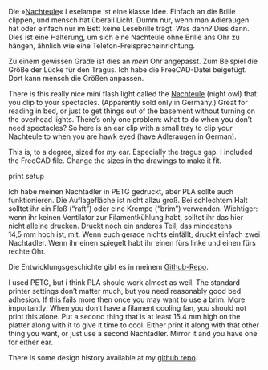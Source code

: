 Die »[Nachteule](http://nachteule-online.de/)« Leselampe ist eine klasse Idee. Einfach an die Brille clippen, und mensch hat überall Licht. Dumm nur, wenn man Adleraugen hat oder einfach nur im Bett keine Lesebrille trägt. Was dann? Dies dann. Dies ist eine Halterung, um sich eine Nachteule ohne Brille ans Ohr zu hängen, ähnlich wie eine Telefon-Freisprecheinrichtung.

Zu einem gewissen Grade ist dies an *mein* Ohr angepasst. Zum Beispiel  die Größe der Lücke für den Tragus. Ich habe die FreeCAD-Datei beigefügt. Dort kann mensch die Größen anpassen.


There is this really nice mini flash light called the [Nachteule](http://nachteule-online.de/) (night owl) that you clip to your spectacles. (Apparently sold only in Germany.) Great for reading in bed, or just to get things out of the basement without turning on the overhead lights. There’s only one problem: what to do when you don’t need spectacles? So here is an ear clip with a small tray to clip your Nachteule to when you are hawk eyed (have Adleraugen in German).


This is, to a degree, sized for *my* ear. Especially the tragus gap. I included the FreeCAD file. Change the sizes in the drawings to make it fit.

print setup

Ich habe meinen Nachtadler in PETG gedruckt, aber PLA sollte auch funktionieren. Die Auflagefläche ist nicht allzu groß. Bei schlechtem Halt solltet ihr ein Floß (“raft”) oder eine Krempe (“brim”) verwenden. Wichtiger: wenn ihr keinen Ventilator zur Filamentkühlung habt, solltet ihr das hier nicht alleine drucken. Druckt noch ein anderes Teil, das mindestens 14,5 mm hoch ist, mit. Wenn euch gerade nichts einfällt, druckt einfach zwei Nachtadler. Wenn ihr einen spiegelt habt ihr einen fürs linke und einen fürs rechte Ohr.

Die Entwicklungsgeschichte gibt es in meinem [Github-Repo](https://github.com/ospalh/3d-printing/tree/develop/Nachtadler).

I used PETG, but i think PLA should work almost as well. The standard printer settings don’t matter much, but you need reasonably good bed adhesion. If this fails more then once you may want to use a brim.
More importantly: When you don’t have a filament cooling fan, you should not print this alone. Put a second thing that is at least 15.4 mm high on the platter along with it to give it time to cool. Either print it along with that other thing you want, or just use a second Nachtadler. Mirror it and you have one for either ear.

There is some design history available at my [github repo](https://github.com/ospalh/3d-printing/tree/develop/Nachtadler).

